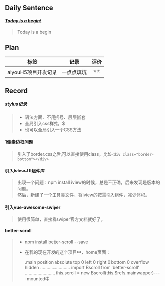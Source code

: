 ## **Daily Sentence**
#### <u>*Today is a begin!*</u>
> Today is a begin

## **Plan**
|        标签         |    记录    | 评价  |
| :-----------------: | :--------: | :---: |
| aiyouH5项目开发记录 | 一点点填坑 |  ⭐⭐   |

## **Record**
##### stylus记录
> + 语法方面、不用括号、层层嵌套
> + 全局引入css样式，$
> + 也可以全局引入一个CSS方法

#### 1像素边框问题
> 引入了border.css之后,可以直接使用class。比如`<div class="border-bottom"></div>`

#### 引入iview-UI组件库
> 出现一个问题：npm install iview的时候，总是不正确，后来发现是版本的问题。  
> 然后，新建了一个工具类文件，将iview的按需引入组件，减少体积。

#### 引入vue-awesome-swiper
> 使用很简单，直接看swiper官方文档就好了。

#### better-scroll
> + npm install better-scroll --save  
> + 在我的现在开发的这个项目中，home页面：
>
>    .main
>   position absolute
>    top 0
>    left 0
>   right 0
>    bottom 0
>    overflow hidden
>   ……………………
>   import Bscroll from 'better-scroll'
>   ……………………
>   this.scroll = new Bscroll(this.$refs.mainwapper)----mounted中
